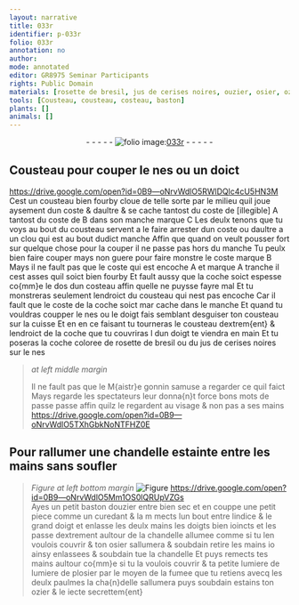 ```yaml
---
layout: narrative
title: 033r
identifier: p-033r
folio: 033r
annotation: no
author:
mode: annotated
editor: GR8975 Seminar Participants
rights: Public Domain
materials: [rosette de bresil, jus de cerises noires, ouzier, osier, ozier]
tools: [Cousteau, cousteau, costeau, baston]
plants: []
animals: []
---
```


<div class="folio" align="center">- - - - - <a href="http://gallica.bnf.fr/ark:/12148/btv1b10500001g/f71.image" target="_blank"><img src="https://cu-mkp.github.io/2017-workshop-edition/assets/photo-icon.png" alt="folio image: " style="display:inline-block; margin-bottom:-3px;"/>033r</a> - - - - - </div>    

## <span class="tl">Cousteau</span> pour couper le nes ou un doict

   https://drive.google.com/open?id=0B9—oNrvWdlO5RWlDQlc4cU5HN3M  
Cest un <span class="tl">cousteau</span> bien fourby cloue de telle sorte par le milieu quil joue aysement dun coste & daultre & se cache tantost du coste de [illegible] A tantost du coste de B dans son manche marque C Les deulx tenons que tu voys au bout du <span class="tl">cousteau</span> servent a le faire arrester dun coste ou daultre a un clou qui est au bout dudict manche Affin que quand on veult pousser fort sur quelque chose pour la couper il ne passe pas hors du manche Tu peulx bien faire couper mays non guere pour faire monstre le coste marque B Mays il ne fault pas que le coste qui est encoche A et marque A tranche il cest asses quil soict bien fourby Et fault aussy que la coche soict espesse co{mm}e le <span class="ms">dos dun <span class="tl">costeau</span></span> affin quelle ne puysse fayre mal Et tu monstreras seulement lendroict du <span class="tl">cousteau</span> qui nest pas encoche Car il fault que le coste de la coche soict mar cache dans le manche Et quand tu vouldras coupper le nes ou le doigt fais semblant desguiser ton <span class="tl">cousteau</span> sur la <span class="bp">cuisse</span> Et en en ce faisant tu tourneras le <span class="tl">cousteau</span> dextrem{ent} & lendroict de la coche que tu couvriras l dun <span class="bp">doigt</span> te viendra en <span class="bp">main</span> Et tu poseras la coche coloree de <span class="m">rosette de bresil</span> ou du <span class="m">jus de cerises noires</span> sur le nes
 
> *at left middle margin*
> 
>   Il ne fault pas que le <span class="pro">M{aistr}e gonnin</span> samuse a regarder ce quil faict Mays regarde les <span class="pro">spectateurs</span> leur donna{n}t force bons mots de passe passe affin quilz le regardent au <span class="bp">visage</span> & non pas a ses <span class="bp">mains</span>
      https://drive.google.com/open?id=0B9—oNrvWdlO5TXhGbkNoNTFHZ0E  

## Pour rallumer une chandelle estainte entre les mains sans soufler

 
> *Figure*
> *at left bottom margin*
> <a href="https://drive.google.com/open?id=0B9-oNrvWdlO5SFNtME0xWURubzA" target="_blank"><img src="https://cu-mkp.github.io/GR8975-edition/assets/photo-icon.png" alt="Figure" style="display:inline-block; margin-bottom:-3px;"/></a>
   https://drive.google.com/open?id=0B9—oNrvWdlO5Mm1OS0lQRUpVZGs  
Ayes un petit <span class="tl">baston</span> d<span class="m">ouzier</span> entre bien sec et en couppe une petit piece comme un curedant & la m mects lun bout entre l<span class="bp">indice</span> & le grand <span class="bp">doigt</span> et enlasse les deulx <span class="bp">mains</span> les <span class="bp">doigts</span> bien ioincts et les passe dextrement aultour de la chandelle allumee comme si tu len voulois couvrir & ton <span class="m">osier</span> sallumera & soubdain retire les <span class="bp">mains</span> io ainsy enlassees & soubdain tue la chandelle Et puys remects tes <span class="bp">mains</span> aultour co{mm}e si tu la voulois couvrir & ta petite lumiere de lumiere de pl<span class="m">osier</span> par le moyen de la fumee que tu retiens avecq les deulx <span class="bp">paulmes</span> la cha{n}delle sallumera puys soubdain estains ton <span class="m">ozier</span> & le iecte secrettem{ent}
 